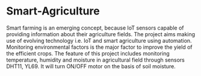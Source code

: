 # Smart-Agriculture
 Smart farming is an emerging concept, because IoT sensors capable of providing information about their agriculture fields. The project aims making use of evolving technology i.e. IoT and smart agriculture using automation. Monitoring environmental factors is the major factor to improve the yield of the efficient crops. The feature of this project includes monitoring temperature, humidity and moisture in agricultural field through sensors DHT11, YL69. It will turn ON/OFF motor on the basis of soil moisture.
